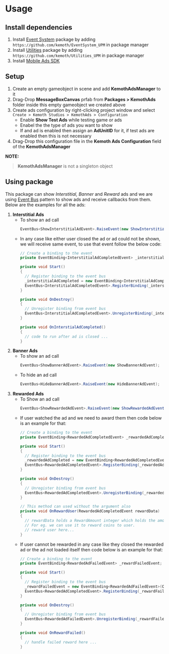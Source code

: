 # Usage
## Install dependencies
1. Install [Event System](https://github.com/kemoth/EventSystem_UPM) package by adding `https://github.com/kemoth/EventSystem_UPM` in package manager
2. Install [Utilities](https://github.com/kemoth/Utilities_UPM) package by adding `https://github.com/kemoth/Utilities_UPM` in package manager
3. Install [Mobile Ads SDK](https://developers.google.com/admob/unity/quick-start)

## Setup
1. Create an empty gameobject in scene and add **KemothAdsManager** to it
2. Drag-Drop **MessageBoxCanvas** prfab from **Packages > KemothAds** folder inside this empty gameobject we created above
3. Create ads configuration by right-clicking project window and select `Create > Kemoth Studios > KemothAds > Configuration`
   - Enable **Show Test Ads** while testing game or ads
   - Enabel the the type of ads you want to show
   - If and ad is enabled then assign an **AdUnitID** for it, if test ads are enabled then this is not necessary
4. Drag-Drop this configuration file in the **Kemoth Ads Configuration** field of the **KemothAdsManager**

**NOTE:**
> **KemothAdsManager** is not a singleton object

## Using package
This package can show *Interstitial, Banner* and *Reward* ads and we are using [Event Bus](https://youtu.be/4_DTAnigmaQ?si=PDmstGMSgqmc9iwi) pattern to show ads and receive callbacks from them. Below are the examples for all the ads:
1. **Interstitial Ads**
      - To show an ad call
        ```c#
        EventBus<ShowInterstitialAdEvent>.RaiseEvent(new ShowInterstitialAdEvent());
        ```
   - In any case like either user closed the ad or ad could not be shown, we will receive same event, to use that event follow the below code:
     ```c#
     // Create a binding to the event
     private EventBinding<InterstitialAdCompletedEvent> _interstitialAdCompleted;

     private void Start()
     {
       // Register binding to the event bus
       _interstitialAdCompleted = new EventBinding<InterstitialAdCompletedEvent>(OnInterstialAdCompleted);
       EventBus<InterstitialAdCompletedEvent>.RegisterBinding(_interstitialAdCompleted);
     }

     private void OnDestroy()
     {
       // Unregister binding from event bus
       EventBus<InterstitialAdCompletedEvent>.UnregisterBinding(_interstitialAdCompleted);
     }

     private void OnInterstialAdCompleted()
     {
       // code to run after ad is closed ...
     }
     ```
2. **Banner Ads**
   - To show an ad call
     ```c#
     EventBus<ShowBannerAdEvent>.RaiseEvent(new ShowBannerAdEvent);
     ```
   - To hide an ad call
     ```c#
     EventBus<HideBannerAdEvent>.RaiseEvent(new HideBannerAdEvent);
     ```
3. **Rewarded Ads**
   - To Show an ad call
     ```c#
     EventBus<ShowRewardedAdEvent>.RaiseEvent(new ShowRewardedAdEvent());
     ```
   - If user watched the ad and we need to award them then code below is an example for that:
     ```c#
     // Create a binding to the event
     private EventBinding<RewardedAdCompletedEvent> _rewardedAdCompleted;

     private void Start()
     {
       // Register binding to the event bus
       _rewardedAdCompleted = new EventBinding<RewardedAdCompletedEvent>(OnRewardUser);
       EventBus<RewardedAdCompletedEvent>.RegisterBinding(_rewardedAdCompleted);
     }

     private void OnDestroy()
     {
       // Unregister binding from event bus
       EventBus<RewardedAdCompletedEvent>.UnregisterBinding(_rewardedAdCompleted);
     }

     // This method can used without the argument also
     private void OnRewardUser(RewardedAdCompletedEvent rewardData)
     {
       // rewardData holds a RewardAmount integer which holds the amount we need to reward user with
       // For eg. we can use it to reward coins to user.
       // reward user here...
     }
     ```
   - If user cannot be rewarded in any case like they closed the rewarded ad or the ad not loaded itself then code below is an example for that:
     ```c#
     // Create a binding to the event
     private EventBinding<RewardedAdFailedEvent> _rewardFailedEvent;

     private void Start()
     {
       // Register binding to the event bus
       _rewardFailedEvent = new EventBinding<RewardedAdFailedEvent>(OnRewardFailed);
       EventBus<RewardedAdCompletedEvent>.RegisterBinding(_rewardFailedEvent);
     }

     private void OnDestroy()
     {
       // Unregister binding from event bus
       EventBus<RewardedAdFailedEvent>.UnregisterBinding(_rewardFailedEvent);
     }

     private void OnRewardFailed()
     {
       // handle failed reward here ...
     }
     ```
